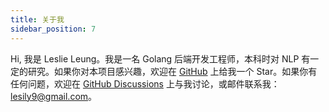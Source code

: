 ```yaml
---
title: 关于我
sidebar_position: 7
---
```


Hi, 我是 Leslie Leung。我是一名 Golang 后端开发工程师，本科时对 NLP 有一定的研究。如果你对本项目感兴趣，欢迎在 [GitHub](https://github.com/LeslieLeung/my-awesome-llm) 上给我一个 Star。如果你有任何问题，欢迎在 [GitHub Discussions](https://github.com/LeslieLeung/my-awesome-llm/discussions) 上与我讨论，或邮件联系我：lesily9@gmail.com。